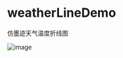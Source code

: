 # weatherLineDemo
仿墨迹天气温度折线图

![image](https://github.com/xiaogehenjimo/weatherLineDemo/blob/master/LineDemo/321456666.gif)

